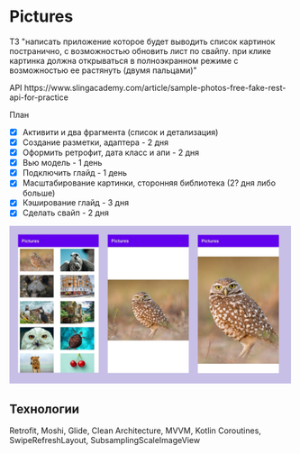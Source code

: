 # Pictures
<p>
ТЗ "написать приложение которое будет выводить список картинок постранично, с возможностью обновить лист по свайпу. при клике картинка должна открываться в полноэкранном режиме с возможностью ее растянуть (двумя пальцами)"
</p>
<p>
  API https://www.slingacademy.com/article/sample-photos-free-fake-rest-api-for-practice
</p>

План
- [x] Активити и два фрагмента (список и детализация)
- [x] Создание разметки, адаптера - 2 дня
- [x] Оформить ретрофит, дата класс и апи - 2 дня
- [x] Вью модель - 1 день
- [x] Подключить глайд - 1 день
- [x] Масштабирование картинки, сторонняя библиотека (2? дня либо больше)
- [x] Кэширование глайд - 3 дня
- [x] Сделать свайп - 2 дня
<p></p>
<p></p>
<img src="https://github.com/OlyaAnv/Pictures/blob/master/c%20(3).jpg" width="500">

## Технологии
<p>Retrofit, Moshi, Glide, Clean Architecture, MVVM, Kotlin Coroutines, SwipeRefreshLayout, SubsamplingScaleImageView </p>
